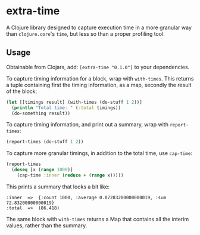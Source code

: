 # extra-time

A Clojure library designed to capture execution time in a more granular way than ```clojure.core```'s ```time```, but less so than a proper profiling tool.

## Usage

Obtainable from Clojars, add: ```[extra-time "0.1.0"]``` to your dependencies.

To capture timing information for a block, wrap with ```with-times```.  This returns a tuple containing first the timing information, as a map, secondly the result of the block:

```clojure
(let [[timings result] (with-times (do-stuff 1 2))]
  (println "Total time: " (:total timings))
  (do-something result))
```

To capture timing information, and print out a summary, wrap with ```report-times```:

```clojure
(report-times (do-stuff 1 2))
```

To capture more granular timings, in addition to the total time, use ```cap-time```:

```clojure
(report-times
  (doseq [x (range 1000)]
    (cap-time :inner (reduce + (range x)))))
```

This prints a summary that looks a bit like:

```
:inner  =>  {:count 1000, :average 0.07283200000000019, :sum 72.83200000000019}
:total  =>  (86.418)
```

The same block with ```with-times``` returns a Map that contains all the interim values, rather than the summary.

